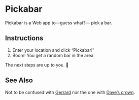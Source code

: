 # Pickabar

Pickabar is a Web app to—guess what?— pick a bar.

## Instructions

1. Enter your location and click “Pickabar!”
2. Boom! You get a random bar in the area.

The next steps are up to you. 🍻

## See Also

Not to be confused with [Gerrard][] nor the one with [Dave’s crown][dave].

[Gerrard]: http://www.imdb.com/name/nm4946902/
[dave]: http://www.pickabar.com/blog2/about-2/#post-1168
